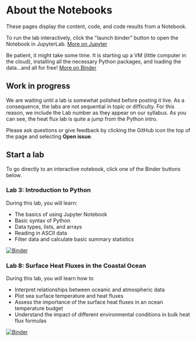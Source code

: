 # About the Notebooks

These pages display the content, code, and code results from a Notebook.

To run the lab interactively, click the "launch binder" button to open the Notebook in JupyterLab. [More on Jupyter](https://jupyter.org)

Be patient, it might take some time. It is starting up a VM (little computer in the cloud), installing all the necessary Python packages, and loading the data...and all for free!  [More on Binder](https://the-turing-way.netlify.app/communication/binder/zero-to-binder.html)

## Work in progress
We are waiting until a lab is somewhat polished before posting it live.  As a consequence, the labs are not sequential in topic or difficulty.  For this reason, we include the Lab number as they appear on our syllabus.  As you can see, the heat flux lab is quite a jump from the Python intro.

Please ask questions or give feedback by clicking the GitHub icon the top of the page and selecting **Open issue**.

## Start a lab 

To go directly to an interactive notebook, click one of the Binder buttons below.

### Lab 3: Introduction to Python

During this lab, you will learn:
- The basics of using Jupyter Notebook
- Basic syntax of Python
- Data types, lists, and arrays
- Reading in ASCII data
- Filter data and calculate basic summary statistics

[![Binder](https://mybinder.org/badge_logo.svg)](https://mybinder.org/v2/gh/l3-hpc/intro-computational-marine-sciences.git/main?labpath=Lab3_Intro_to_Python_1.ipynb)


### Lab 8: Surface Heat Fluxes in the Coastal Ocean

During this lab, you will learn how to
- Interpret relationships between oceanic and atmospheric data
- Plot sea surface temperature and heat fluxes
- Assess the importance of the surface heat fluxes in an ocean temperature budget
- Understand the impact of different environmental conditions in bulk heat flux formulas

[![Binder](https://mybinder.org/badge_logo.svg)](https://mybinder.org/v2/gh/l3-hpc/heat-flux-lab.git/main?labpath=Surface_Heat_Fluxes.ipynb)
